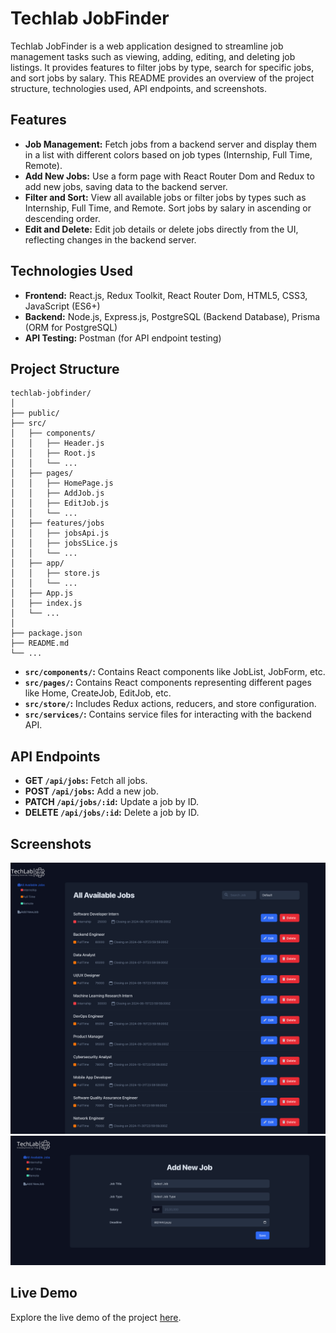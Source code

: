 # Techlab JobFinder

Techlab JobFinder is a web application designed to streamline job management
tasks such as viewing, adding, editing, and deleting job listings. It provides
features to filter jobs by type, search for specific jobs, and sort jobs by
salary. This README provides an overview of the project structure, technologies
used, API endpoints, and screenshots.

## Features

- **Job Management:** Fetch jobs from a backend server and display them in a
  list with different colors based on job types (Internship, Full Time, Remote).
- **Add New Jobs:** Use a form page with React Router Dom and Redux to add new
  jobs, saving data to the backend server.
- **Filter and Sort:** View all available jobs or filter jobs by types such as
  Internship, Full Time, and Remote. Sort jobs by salary in ascending or
  descending order.
- **Edit and Delete:** Edit job details or delete jobs directly from the UI,
  reflecting changes in the backend server.

## Technologies Used

- **Frontend:** React.js, Redux Toolkit, React Router Dom, HTML5, CSS3,
  JavaScript (ES6+)
- **Backend:** Node.js, Express.js, PostgreSQL (Backend Database), Prisma (ORM
  for PostgreSQL)
- **API Testing:** Postman (for API endpoint testing)

## Project Structure

```
techlab-jobfinder/
│
├── public/
├── src/
│   ├── components/
│   │   ├── Header.js
│   │   ├── Root.js
│   │   └── ...
│   ├── pages/
│   │   ├── HomePage.js
│   │   ├── AddJob.js
│   │   ├── EditJob.js
│   │   └── ...
│   ├── features/jobs
│   │   ├── jobsApi.js
│   │   ├── jobsSLice.js
│   │   └── ...
│   ├── app/
│   │   ├── store.js
│   │   └── ...
│   ├── App.js
│   ├── index.js
│   └── ...
│
├── package.json
├── README.md
└── ...

```

- **`src/components/`:** Contains React components like JobList, JobForm, etc.
- **`src/pages/`:** Contains React components representing different pages like
  Home, CreateJob, EditJob, etc.
- **`src/store/`:** Includes Redux actions, reducers, and store configuration.
- **`src/services/`:** Contains service files for interacting with the backend
  API.

## API Endpoints

- **GET `/api/jobs`:** Fetch all jobs.
- **POST `/api/jobs`:** Add a new job.
- **PATCH `/api/jobs/:id`:** Update a job by ID.
- **DELETE `/api/jobs/:id`:** Delete a job by ID.

## Screenshots

![Home Page](image.png) ![Add New Job](image-1.png)

## Live Demo

Explore the live demo of the project
[here](https://techlab-job-finder.vercel.app/).


